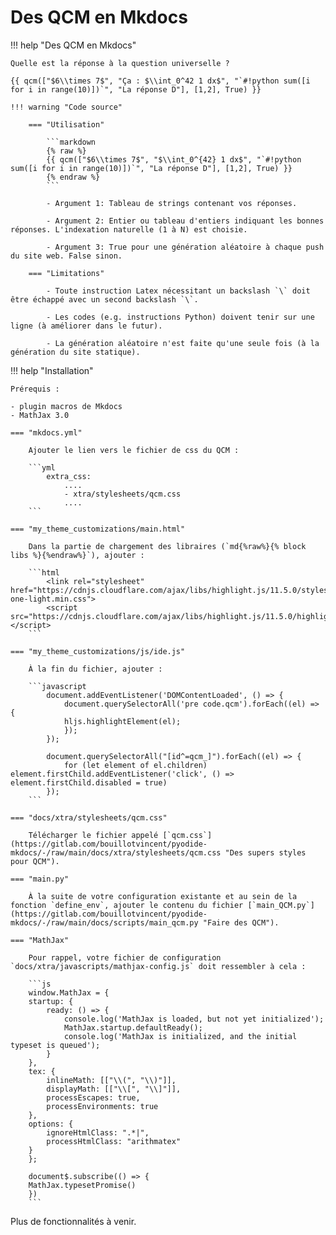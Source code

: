 # Des QCM en Mkdocs

!!! help "Des QCM en Mkdocs"

    Quelle est la réponse à la question universelle ?

    {{ qcm(["$6\\times 7$", "Ça : $\\int_0^42 1 dx$", "`#!python sum([i for i in range(10)])`", "La réponse D"], [1,2], True) }}

    !!! warning "Code source"
        
        === "Utilisation"

            ```markdown 
            {% raw %}
            {{ qcm(["$6\\times 7$", "$\\int_0^{42} 1 dx$", "`#!python sum([i for i in range(10)])`", "La réponse D"], [1,2], True) }}
            {% endraw %}
            ```
            
            - Argument 1: Tableau de strings contenant vos réponses.

            - Argument 2: Entier ou tableau d'entiers indiquant les bonnes réponses. L'indexation naturelle (1 à N) est choisie.

            - Argument 3: True pour une génération aléatoire à chaque push du site web. False sinon. 
        
        === "Limitations"

            - Toute instruction Latex nécessitant un backslash `\` doit être échappé avec un second backslash `\`.
            
            - Les codes (e.g. instructions Python) doivent tenir sur une ligne (à améliorer dans le futur).
            
            - La génération aléatoire n'est faite qu'une seule fois (à la génération du site statique).


!!! help "Installation"

    Prérequis : 
    
    - plugin macros de Mkdocs
    - MathJax 3.0

    === "mkdocs.yml"

        Ajouter le lien vers le fichier de css du QCM :

        ```yml
            extra_css:
                ....
                - xtra/stylesheets/qcm.css
                ....
        ```
    
    === "my_theme_customizations/main.html"

        Dans la partie de chargement des libraires (`md{%raw%}{% block libs %}{%endraw%}`), ajouter :
        
        ```html
            <link rel="stylesheet" href="https://cdnjs.cloudflare.com/ajax/libs/highlight.js/11.5.0/styles/atom-one-light.min.css">
            <script src="https://cdnjs.cloudflare.com/ajax/libs/highlight.js/11.5.0/highlight.min.js"></script>  
        ```

    === "my_theme_customizations/js/ide.js"

        À la fin du fichier, ajouter :

        ```javascript
            document.addEventListener('DOMContentLoaded', () => {
                document.querySelectorAll('pre code.qcm').forEach((el) => {
                hljs.highlightElement(el);
                });
            });

            document.querySelectorAll("[id^=qcm_]").forEach((el) => {
                for (let element of el.children) element.firstChild.addEventListener('click', () => element.firstChild.disabled = true)
            });
        ```

    === "docs/xtra/stylesheets/qcm.css"

        Télécharger le fichier appelé [`qcm.css`](https://gitlab.com/bouillotvincent/pyodide-mkdocs/-/raw/main/docs/xtra/stylesheets/qcm.css "Des supers styles pour QCM").

    === "main.py"

        À la suite de votre configuration existante et au sein de la fonction `define_env`, ajouter le contenu du fichier [`main_QCM.py`](https://gitlab.com/bouillotvincent/pyodide-mkdocs/-/raw/main/docs/scripts/main_qcm.py "Faire des QCM").
    
    === "MathJax"

        Pour rappel, votre fichier de configuration `docs/xtra/javascripts/mathjax-config.js` doit ressembler à cela :

        ```js
        window.MathJax = {
        startup: {
            ready: () => {
                console.log('MathJax is loaded, but not yet initialized');
                MathJax.startup.defaultReady();
                console.log('MathJax is initialized, and the initial typeset is queued');
            }
        },
        tex: {
            inlineMath: [["\\(", "\\)"]],
            displayMath: [["\\[", "\\]"]],
            processEscapes: true,
            processEnvironments: true
        },
        options: {
            ignoreHtmlClass: ".*|",
            processHtmlClass: "arithmatex"
        }
        };

        document$.subscribe(() => {
        MathJax.typesetPromise()
        })
        ```

Plus de fonctionnalités à venir.